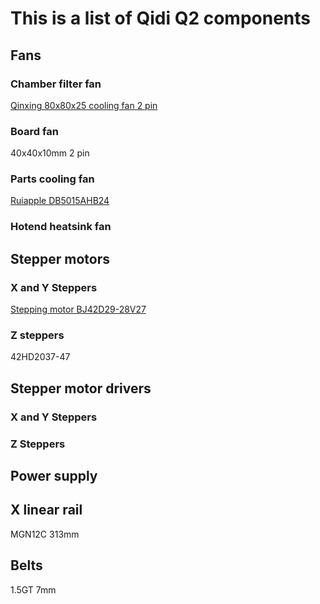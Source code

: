 # This is a list of Qidi Q2 components

## Fans

### Chamber filter fan

[Qinxing 80x80x25 cooling fan 2 pin](https://alexnld.com/product/av-8025m24b-dc-24v-brushless-cooling-fan-for-diy-black/) 

### Board fan

40x40x10mm 2 pin

### Parts cooling fan

[Ruiapple DB5015AHB24](https://ruiapple-fan.com/Dc-Blower-Fans/DB-5015A.html)

### Hotend heatsink fan

## Stepper motors

### X and Y Steppers

[Stepping motor BJ42D29-28V27](https://en.kelimotor.com/applist_detail/97.html)

### Z steppers

42HD2037-47



## Stepper motor drivers

### X and Y Steppers

### Z Steppers

## Power supply

## X linear rail

MGN12C 313mm

## Belts

1.5GT 7mm

